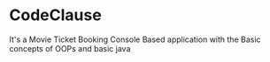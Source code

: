 # CodeClause
It's a Movie Ticket Booking Console Based application with the Basic concepts of OOPs and basic java
